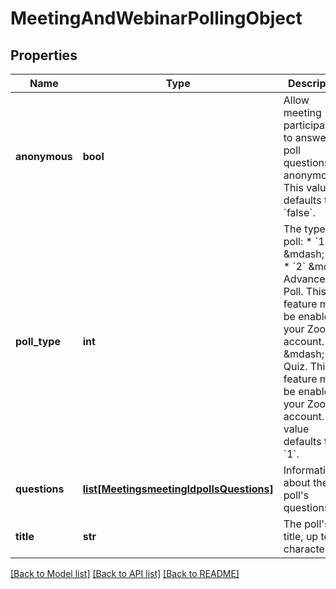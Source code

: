 # MeetingAndWebinarPollingObject

## Properties
Name | Type | Description | Notes
------------ | ------------- | ------------- | -------------
**anonymous** | **bool** | Allow meeting participants to answer poll questions anonymously.   This value defaults to &#x60;false&#x60;. | [optional] [default to False]
**poll_type** | **int** | The type of poll:  * &#x60;1&#x60; &amp;mdash; Poll.  * &#x60;2&#x60; &amp;mdash; Advanced Poll. This feature must be enabled in your Zoom account.  * &#x60;3&#x60; &amp;mdash; Quiz. This feature must be enabled in your Zoom account.    This value defaults to &#x60;1&#x60;. | [optional] 
**questions** | [**list[MeetingsmeetingIdpollsQuestions]**](MeetingsmeetingIdpollsQuestions.md) | Information about the poll&#x27;s questions. | [optional] 
**title** | **str** | The poll&#x27;s title, up to 64 characters. | [optional] 

[[Back to Model list]](../README.md#documentation-for-models) [[Back to API list]](../README.md#documentation-for-api-endpoints) [[Back to README]](../README.md)

